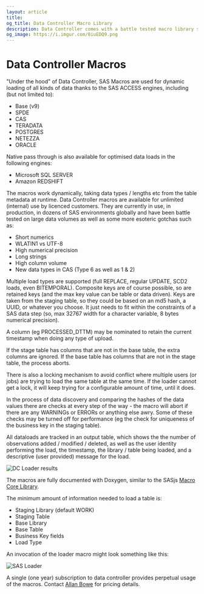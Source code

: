 ```yaml
---
layout: article
title:
og_title: Data Controller Macro Library
description: Data Controller comes with a battle tested macro library supporting multiple load types and target databases.
og_image: https://i.imgur.com/8iuEDQ9.png
---
```


Data Controller Macros
====================

"Under the hood" of Data Controller, SAS Macros are used for dynamic loading of all kinds of data thanks to the SAS ACCESS engines, including (but not limited to):

* Base (v9)
* SPDE
* CAS
* TERADATA
* POSTGRES
* NETEZZA
* ORACLE

Native pass through is also available for optimised data loads in the following engines:

* Microsoft SQL SERVER
* Amazon REDSHIFT

The macros work dynamically, taking data types / lengths etc from the table metadata at runtime.  Data Controller macros are available for unlimited (internal) use by licenced customers.  They are currently in use, in production, in dozens of SAS environments globally and have been battle tested on large data volumes as well as some more esoteric gotchas such as:

* Short numerics
* WLATIN1 vs UTF-8
* High numerical precision
* Long strings
* High column volume
* New data types in CAS (Type 6 as well as 1 & 2)

Multiple load types are supported (full REPLACE, regular UPDATE, SCD2 loads, even BITEMPORAL).  Composite keys are of course possible, so are retained keys (and the max key value can be table or data driven).  Keys are taken from the staging table, so they could be based on an md5 hash, a UUID, or whatever you choose.  It just needs to fit within the constraints of a SAS data step (so, max 32767 width for a character variable, 8 bytes numerical precision).

A column (eg PROCESSED_DTTM) may be nominated to retain the current timestamp when doing any type of upload.

If the stage table has columns that are not in the base table, the extra columns are ignored.  If the base table has columns that are not in the stage table, the process aborts.

There is also a locking mechanism to avoid conflict where multiple users (or jobs) are trying to load the same table at the same time.  If the loader cannot get a lock, it will keep trying for a configurable amount of time, until it does.

In the process of data discovery and comparing the hashes of the data values there are checks at every step of the way - the macro will abort if there are any WARNINGs or ERRORs or anything else awry.  Some of these checks may be turned off for performance (eg the check for uniqueness of the business key in the staging table).

All dataloads are tracked in an output table, which shows the the number of observations added / modified / deleted, as well as the user identity performing the load, the timestamp, the library / table being loaded, and a descriptive (user provided) message for the load.

![DC Loader results](https://i.imgur.com/2GFPxPF.png)

The macros are fully documented with Doxygen, similar to the SASjs [Macro Core Library](https://core.sasjs.io).

The minimum amount of information needed to load a table is:

* Staging Library (default WORK)
* Staging Table
* Base Library
* Base Table
* Business Key fields
* Load Type

An invocation of the loader macro might look something like this:

![SAS Loader](https://i.imgur.com/Hzca1WG.png)

A single (one year) subscription to data controller provides perpetual usage of the macros.  Contact [Allan Bowe](https://www.linkedin.com/in/allanbowe) for pricing details.








